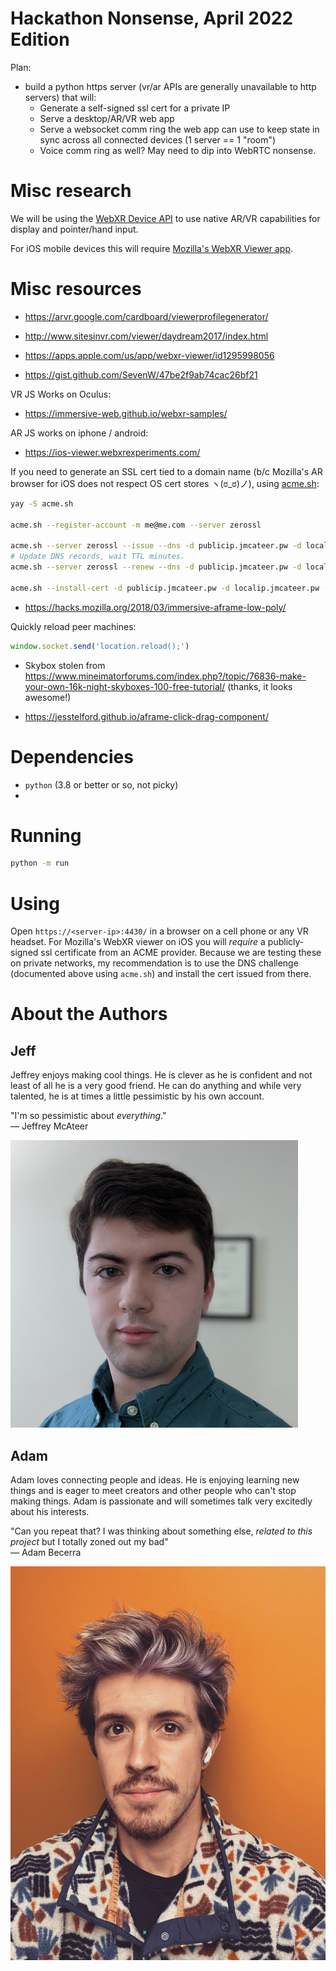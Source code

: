 
# Hackathon Nonsense, April 2022 Edition

Plan:
 - build a python https server (vr/ar APIs are generally unavailable to http servers) that will:
    - Generate a self-signed ssl cert for a private IP
    - Serve a desktop/AR/VR web app
    - Serve a websocket comm ring the web app can use to keep state in sync across all connected devices (1 server == 1 "room")
    - Voice comm ring as well? May need to dip into WebRTC nonsense.

# Misc research

We will be using the [WebXR Device API](https://www.w3.org/TR/webxr/) to use native AR/VR capabilities for display and pointer/hand input.

For iOS mobile devices this will require [Mozilla's WebXR Viewer app](https://apps.apple.com/us/app/webxr-viewer/id1295998056).


# Misc resources

 - https://arvr.google.com/cardboard/viewerprofilegenerator/
 - http://www.sitesinvr.com/viewer/daydream2017/index.html
 - https://apps.apple.com/us/app/webxr-viewer/id1295998056

 - https://gist.github.com/SevenW/47be2f9ab74cac26bf21

VR JS Works on Oculus:

 - https://immersive-web.github.io/webxr-samples/

AR JS works on iphone / android:

 - https://ios-viewer.webxrexperiments.com/

If you need to generate an SSL cert tied to a domain name (b/c Mozilla's AR browser for iOS does not respect OS cert stores ヽ(ಠ_ಠ)ノ), using [acme.sh](https://github.com/acmesh-official/acme.sh):

```bash
yay -S acme.sh

acme.sh --register-account -m me@me.com --server zerossl

acme.sh --server zerossl --issue --dns -d publicip.jmcateer.pw -d localip.jmcateer.pw --yes-I-know-dns-manual-mode-enough-go-ahead-please
# Update DNS records, wait TTL minutes.
acme.sh --server zerossl --renew --dns -d publicip.jmcateer.pw -d localip.jmcateer.pw --yes-I-know-dns-manual-mode-enough-go-ahead-please

acme.sh --install-cert -d publicip.jmcateer.pw -d localip.jmcateer.pw --cert-file ssl/just_server.crt --key-file ssl/server.key --fullchain-file ssl/server.crt

```


 - https://hacks.mozilla.org/2018/03/immersive-aframe-low-poly/

Quickly reload peer machines:

```js
window.socket.send('location.reload();')
````

 - Skybox stolen from https://www.mineimatorforums.com/index.php?/topic/76836-make-your-own-16k-night-skyboxes-100-free-tutorial/ (thanks, it looks awesome!)

 - https://jesstelford.github.io/aframe-click-drag-component/


# Dependencies

 - `python` (3.8 or better or so, not picky)
 - 


# Running

```bash
python -m run
```


# Using

Open `https://<server-ip>:4430/` in a browser on a cell phone or any VR headset. For Mozilla's WebXR viewer on iOS you will _require_ a publicly-signed ssl certificate from an ACME provider. Because we are testing these on private networks, my recommendation is to use the DNS challenge (documented above using `acme.sh`) and install the cert issued from there.

# About the Authors


## Jeff

Jeffrey enjoys making cool things. He is clever as he is confident and not least of all he is a very good friend. He can do anything and while very talented, he is at times a little pessimistic by his own account.

"I'm so pessimistic about *everything*."  
&mdash; Jeffrey McAteer

![Image of Jeff](www/imgs/jeff.png)

## Adam

Adam loves connecting people and ideas. He is enjoying learning new things and is eager to meet creators and other people who can't stop making things. Adam is passionate and will sometimes talk very excitedly about his interests. 

"Can you repeat that? I was thinking about something else, *related to this project* but I totally zoned out my bad"  
&mdash; Adam Becerra

![Image of Adam](www/imgs/adam.jpg)